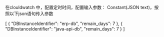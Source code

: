 在clouldwatch 中，配置定时时间，配置输入参数： Constant(JSON text)，按照以下json语句传入参数


[   {     "DBInstanceIdentifier": "erp-db",     "remain_days": 7   },   {     "DBInstanceIdentifier": "java-api-db",     "remain_days": 7    } ]

